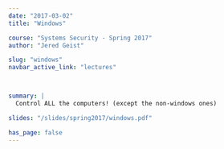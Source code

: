 ```yaml
---
date: "2017-03-02"
title: "Windows"

course: "Systems Security - Spring 2017"
author: "Jered Geist"

slug: "windows"
navbar_active_link: "lectures"



summary: |
  Control ALL the computers! (except the non-windows ones)

slides: "/slides/spring2017/windows.pdf"

has_page: false
---
```


